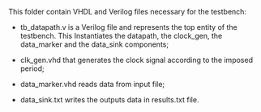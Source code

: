 This folder contain VHDL and Verilog files necessary for the testbench:

- tb_datapath.v is a Verilog file and represents the top entity of the testbench. This Instantiates
  the datapath, the clock_gen, the data_marker and the data_sink components;
  
- clk_gen.vhd that generates the clock signal according to the imposed period;
  
- data_marker.vhd reads data from input file;

- data_sink.txt writes the outputs data in results.txt file.